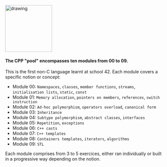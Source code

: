 <img src="https://github.com/jlupito/CPP/assets/113239012/76aa0b71-041a-47ad-825d-f4a10189c851" alt="drawing" width="150"/>

#### **The CPP "pool" encompasses ten modules from 00 to 09.**
This is the first non-C language learnt at school 42. Each module covers a specific notion or concept:
- Module 00: `Namespaces`, `classes`, `member functions`, `streams`, `initialisation lists`, `static`, `const`
- Module 01: `Memory allocation`, `pointers on members`, `references`, `switch instruction`
- Module 02: `Ad-hoc polymorphism`, `operators overload`, `canonical form`
- Module 03: `Inheritance`
- Module 04: `Subtype polymorphism`, `abstract classes`, `interfaces`
- Module 05: `Repetition`, `exceptions`
- Module 06: `C++ casts`
- Module 07: `C++ templates`
- Module 08: `Containers templates`, `iterators`, `algorithms`
- Module 09: `STL`

Each module comprises from 3 to 5 exercices, either ran individually or built in a progressive way depending on the notion.
